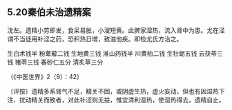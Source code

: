 ## 5.20秦伯未治遗精案

沈左。遗精小劳即发，食呆易胀，小溲短黄。此脾家湿热，流入肾中为患。尤在泾谓不当徒用补涩之药，恐积热日增，致滋他疾。即检尤氏方治之。

生白术钱半 粉萆薢二钱 生地黄三钱 淮山药钱半 川黄柏二钱 生牡蛎五钱 云茯苓三钱 猪苓三钱 春砂仁五分 清炙草三分

（《中医世界》2（9）：42）

〔评按〕遗精多系肾气不足，精关不固，或阴虚生热，虚火妄动，但也有因湿热下注、扰动精关而致者，对此补涩则无益，惟宜清利湿热，使湿热得去，遗精自止。
